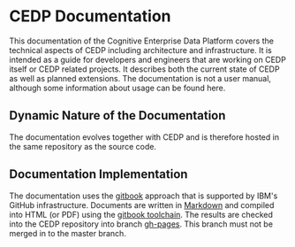 # CEDP Documentation

This documentation of the Cognitive Enterprise Data Platform
covers the technical aspects of CEDP including architecture and
infrastructure. It is intended as a guide for developers and engineers
that are working on CEDP itself or CEDP related projects. It describes
both the current state of CEDP as well as planned extensions.
The documentation is not a user manual, although
some information about usage can be found here.

## Dynamic Nature of the Documentation

The documentation evolves together with CEDP and is therefore hosted in the same repository as the source code.

## Documentation Implementation

The documentation uses the [gitbook](https://www.gitbook.com/) approach that is supported by IBM's GitHub infrastructure. Documents are written in [Markdown](https://guides.github.com/features/mastering-markdown/) and compiled into HTML (or PDF) using the [gitbook toolchain](https://www.gitbook.com/book/gitbookio/docs-toolchain/details). The results are checked into the CEDP repository into branch [gh-pages](https://github.ibm.com/cognitive-data-platform/cognitive-data-platform/tree/gh-pages). This branch must not be merged in to the master branch.
